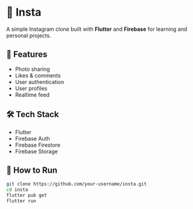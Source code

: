 # 📸 Insta

A simple Instagram clone built with **Flutter** and **Firebase** for learning and personal projects.

## 🚀 Features
- Photo sharing
- Likes & comments
- User authentication
- User profiles
- Realtime feed

## 🛠️ Tech Stack
- Flutter
- Firebase Auth
- Firebase Firestore
- Firebase Storage

## 🔧 How to Run
```bash
git clone https://github.com/your-username/insta.git
cd insta
flutter pub get
flutter run
